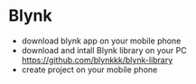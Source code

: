 # Blynk
* download blynk app on your mobile phone
* download and intall Blynk library on your PC
   https://github.com/blynkkk/blynk-library
* create project on your mobile phone
